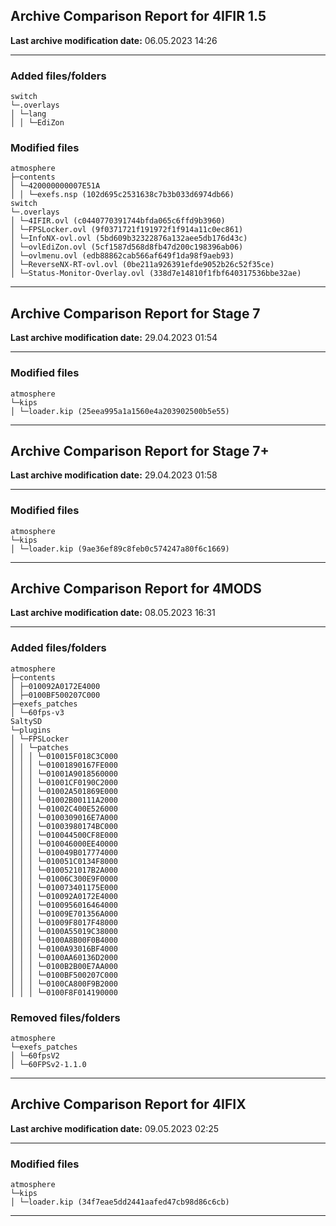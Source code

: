 <h2>Archive Comparison Report for <b>4IFIR 1.5</b></h2><b>Last archive modification date:</b> 06.05.2023 14:26<hr>

<h3>Added files/folders</h3>
<code>switch
└─.overlays
│ └─lang
│ │ └─EdiZon
</code>
<h3>Modified files</h3>
<code>atmosphere
├─contents
│ └─420000000007E51A
│ │ └─exefs.nsp (102d695c2531638c7b3b033d6974db66)
switch
└─.overlays
│ └─4IFIR.ovl (c0440770391744bfda065c6ffd9b3960)
│ └─FPSLocker.ovl (9f0371721f191972f1f914a11c0ec861)
│ └─InfoNX-ovl.ovl (5bd609b32322876a132aee5db176d43c)
│ └─ovlEdiZon.ovl (5cf1587d568d8fb47d200c198396ab06)
│ └─ovlmenu.ovl (edb88862cab566af649f1da98f9aeb93)
│ └─ReverseNX-RT-ovl.ovl (0be211a926391efde9052b26c52f35ce)
│ └─Status-Monitor-Overlay.ovl (338d7e14810f1fbf640317536bbe32ae)
</code>
<hr>

<h2>Archive Comparison Report for <b>Stage 7</b></h2><b>Last archive modification date:</b> 29.04.2023 01:54<hr>

<h3>Modified files</h3>
<code>atmosphere
└─kips
│ └─loader.kip (25eea995a1a1560e4a203902500b5e55)
</code>
<hr>

<h2>Archive Comparison Report for <b>Stage 7+</b></h2><b>Last archive modification date:</b> 29.04.2023 01:58<hr>

<h3>Modified files</h3>
<code>atmosphere
└─kips
│ └─loader.kip (9ae36ef89c8feb0c574247a80f6c1669)
</code>
<hr>

<h2>Archive Comparison Report for <b>4MODS</b></h2><b>Last archive modification date:</b> 08.05.2023 16:31<hr>

<h3>Added files/folders</h3>
<code>atmosphere
├─contents
│ ├─010092A0172E4000
│ ├─0100BF500207C000
├─exefs_patches
│ └─60fps-v3
SaltySD
└─plugins
│ └─FPSLocker
│ │ └─patches
│ │ │ └─010015F018C3C000
│ │ │ └─01001890167FE000
│ │ │ └─01001A9018560000
│ │ │ └─01001CF0190C2000
│ │ │ └─01002A501869E000
│ │ │ └─01002B00111A2000
│ │ │ └─01002C400E526000
│ │ │ └─0100309016E7A000
│ │ │ └─01003980174BC000
│ │ │ └─010044500CF8E000
│ │ │ └─010046000EE40000
│ │ │ └─010049B017774000
│ │ │ └─010051C0134F8000
│ │ │ └─0100521017B2A000
│ │ │ └─01006C300E9F0000
│ │ │ └─010073401175E000
│ │ │ └─010092A0172E4000
│ │ │ └─0100956016464000
│ │ │ └─01009E701356A000
│ │ │ └─01009F8017F48000
│ │ │ └─0100A55019C38000
│ │ │ └─0100A8B00F0B4000
│ │ │ └─0100A93016BF4000
│ │ │ └─0100AA60136D2000
│ │ │ └─0100B2B00E7AA000
│ │ │ └─0100BF500207C000
│ │ │ └─0100CA800F9B2000
│ │ │ └─0100F8F014190000
</code>
<h3>Removed files/folders</h3>
<code>atmosphere
└─exefs_patches
│ └─60fpsV2
│ └─60FPSv2-1.1.0
</code>
<hr>

<h2>Archive Comparison Report for <b>4IFIX</b></h2><b>Last archive modification date:</b> 09.05.2023 02:25<hr>

<h3>Modified files</h3>
<code>atmosphere
└─kips
│ └─loader.kip (34f7eae5dd2441aafed47cb98d86c6cb)
</code>
<hr>

